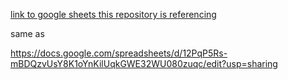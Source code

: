 <p>
<a href="https://docs.google.com/spreadsheets/d/12PqP5Rs-mBDQzvUsY8K1oYnKilUqkGWE32WU080zuqc/edit?usp=sharing">link to google sheets this repository is referencing</a>
</p>
same as
<p>
<a href="https://docs.google.com/spreadsheets/d/12PqP5Rs-mBDQzvUsY8K1oYnKilUqkGWE32WU080zuqc/edit?usp=sharing">https://docs.google.com/spreadsheets/d/12PqP5Rs-mBDQzvUsY8K1oYnKilUqkGWE32WU080zuqc/edit?usp=sharing</a>
</p>
